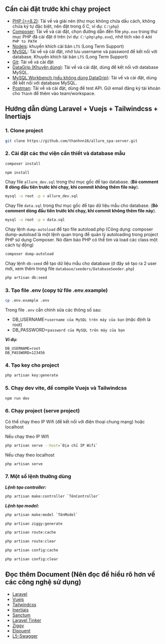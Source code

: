 ## Cần cài đặt trước khi chạy project

- [PHP (>=8.2)](https://www.php.net/manual/en/install.php): Tải về và giải nén (thư mục không chứa dấu cách, không chứa ký tự đặc biệt, nên đặt trong ổ C, ví dụ: `C:\php`)
- [Composer](https://getcomposer.org/download/): Tải về và cài đặt, chọn đường dẫn đến file `php.exe` trong thư mục PHP đã cài đặt ở trên (ví dụ: `C:\php\php.exe`), nhớ tích vào ô `Add PHP to PATH`
- [Nodejs](https://nodejs.org/en/download/): khuyến khích cài bản `LTS` (Long Term Support)
- [MySQL](https://dev.mysql.com/downloads/): Tải về và cài đặt, nhớ lưu username và password để kết nối với database. Khuyến khích tải bản `LTS` (Long Term Support)
- [Git](https://git-scm.com/downloads): Tải về và cài đặt
- [DataGrip (Khuyên dùng)](https://www.jetbrains.com/datagrip/download/): Tải về và cài đặt, dùng để kết nối với database MySQL.
- [MySQL Workbench (nếu không dùng DataGrip)](https://dev.mysql.com/downloads/workbench/): Tải về và cài đặt, dùng để kết nối với database MySQL.
- [Postman](https://www.postman.com/downloads/): Tải về và cài đặt, dùng để test API. Gửi email đăng ký tài khoản cho `Thành` để thêm vào team/workspace.

## Hướng dẫn dùng Laravel + Vuejs + Tailwindcss + Inertiajs

### 1. Clone project

```bash
git clone https://github.com/thanhnn16/allure_spa-server.git
```

### 2. Cài đặt các thư viện cần thiết và database mẫu

```bash
composer install
```

```bash
npm install
```

Chạy file `allure_dev.sql` trong thư mục gốc để tạo database. (**Bỏ comment 8 dòng đầu tiên trước khi chạy, khi commit không thêm file này**).

```bash
mysql -u root -p < allure_dev.sql
```

Chạy file `data.sql` trong thư mục gốc để tạo dữ liệu mẫu cho database. (**Bỏ comment dòng đầu tiên trước khi chạy, khi commit không thêm file này**).

```bash
mysql -u root -p < data.sql
```

Chạy lệnh `dump-autoload` để tạo file autoload.php (Công dụng: composer dump-autoload là một lệnh quan trọng để quản lý autoloading trong project PHP sử dụng Composer. Nó đảm bảo PHP có thể tìm và load các class một cách tự động)

```bash
composer dump-autoload
```

Chạy lệnh `db:seed` để tạo dữ liệu mẫu cho database (ở đây sẽ tạo ra 2 user mới, xem thêm trong file `database/seeders/DatabaseSeeder.php`)

```bash
php artisan db:seed
```

### 3. Tạo file .env (copy từ file .env.example)

```bash
cp .env.example .env
```

Trong file `.env` cần chỉnh sửa các thông số sau:

- DB_USERNAME=`username của MySQL trên máy của bạn` (mặc định là root)
- DB_PASSWORD=`password của MySQL trên máy của bạn`

**_Ví dụ:_**

```
DB_USERNAME=root
DB_PASSWORD=123456
```

### 4. Tạo key cho project

```bash
php artisan key:generate
```

### 5. Chạy dev vite, để compile Vuejs và Tailwindcss

```bash
npm run dev
```

### 6. Chạy project (serve project)

Có thể chạy theo IP Wifi (để kết nối với điện thoại chung mạng) hoặc localhost

Nếu chạy theo IP Wifi

```bash
php artisan serve --host=`Địa chỉ IP Wifi`
```

Nếu chạy theo localhost

```bash
php artisan serve
```

### 7. Một số lệnh thường dùng

**_Lệnh tạo controller:_**

```bash
php artisan make:controller `TênController`
```

**_Lệnh tạo model:_**

```bash
php artisan make:model `TênModel`
```

```bash
php artisan ziggy:generate
```

```bash
php artisan route:cache
```

```bash
php artisan route:clear
```

```bash
php artisan config:cache
```

```bash
php artisan config:clear
```


## Đọc thêm Document (Nên đọc để hiểu rõ hơn về các công nghệ sử dụng)

- [Laravel](https://laravel.com/docs)
- [Vuejs](https://vuejs.org/guide/introduction.html)
- [Tailwindcss](https://tailwindcss.com/docs)
- [Inertiajs](https://inertiajs.com/)
- [Sanctum](https://laravel.com/docs/11.x/sanctum#main-content)
- [Laravel Tinker](https://laravel.com/docs/11.x/artisan#tinker)
- [Ziggy](https://github.com/tighten/ziggy)
- [Elqouent](https://laravel.com/docs/11.x/eloquent)
- [L5-Swagger](https://github.com/DarkaOnLine/L5-Swagger/wiki)
